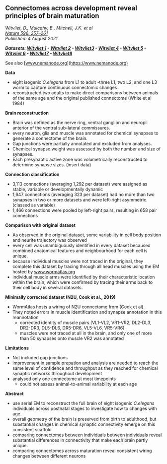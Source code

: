 ## Connectomes across development reveal principles of brain maturation
_Witvliet, D., Mulcahy, B., Mitchell, J.K. et al_<br>
*[Nature 596, 257–261](https://www.nature.com/articles/s41586-021-03778-8)*<br>
_Published: 4 August 2021_


_**Datasets: [Witvliet 1](Witvliet1_data.md) - [Witvliet 2](Witvliet2_data.md) - [Witvliet3](Witvliet3_data.md) - [Witvliet 4](Witvliet4_data.md) - [Witvliet 5](Witvliet5_data.md) - [Witvliet 6](Witvliet6_data.md) - [Witvliet7](Witvliet7_data.md) - [Witvliet8](Witvliet8_data.md)**_

See also [www.nemanode.org](https://www.nemanode.org)

**Data**

- eight isogenic _C.elegans_ from L1 to adult
  -three L1, two L2, and one L3 worm to capture continuous connectomic changes
- reconstructed two adults to make direct comparisons between animals of the same age and the original published connectome (White et al 1984)

**Brain reconstruction**

- Brain was defined as the nerve ring, ventral ganglion and neuropil anterior of the ventral sub-lateral commissures.
- every neuron, glia and muscle was annotated for chemical synapses to generate a connectome of the brain.
- Gap junctions were partially annotated and excluded from analyses.
- Chemical synapse weight was assessed by both the number and size of synapses.
- Each presynaptic active zone was volumetrically reconstructed to determine synapse sizes. (insert data)

**Connection classification**

- 3,113 connections (averaging 1,292 per dataset) were assigned as stable, variable or developmentally dynamic
- 1,647 connections (averaging 323 per dataset) had no more than two synapses in two or more datasets and were left-right asymmetric. (classed as variable)
- 1,466 connections were pooled by left-right pairs, resulting in 658 pair connections

**Comparison with original dataset**

- As observed in the original dataset, some variability in cell body position and neurite trajectory was observed
- every cell was unambiguously identified in every dataset becaused combined anatomical features and neighbourhood for each cell is unique.
- because individual muscles were not traced in the original, they complete this dataset by tracing through all head muscles using the EM hosted by www.wormatlas.org
- individual muscle arms were identified by their characteristic location within the brain, which were confirmed by tracing their arms back to their cell body in several datasets.

**Minimally corrected dataset (N2U, Cook et al., 2019)**

- WormAtlas hosts a wiring of N2U connectome from (Cook et al).
- They noted errors in muscle identification and synapse annotation in this reannotation
  - corrected identity of muscle pairs (VL1-VL2, VR1-VR2, DL2-DL3, DR2-DR3, DL5-DL6, DR5-DR6, VL5-VL6, VR5-VR6)
  - muscles were not traced at all in the brain, and only one of more than 50 synapses onto muscle VR2 was annotated

**Limitations**

- Not included gap junctions
- improvement in sample prepation and analysis are needed to reach the same level of confidence and throughput as they reached for chemical synaptic networks throughout development
- analysed only one connectome at most timepoints
  - could not assess animal-to-animal variability at each age 

**Abstract**

- use serial EM to reconstruct the full brain of eight isogenic _C.elegans_ individuals across postnatal stages to investigate how to changes with age.
- overall geometry of the brain is preserved from birth to adulthood, but substantial changes in chemical synaptic connectivity emerge on this consistent scaffold
- comparing connectomes between individuals between individuals reveal substantial differences in connectivity that make each brain partly unique.
- comparing connectomes across maturation reveal consistent wiring changes between different neurons
